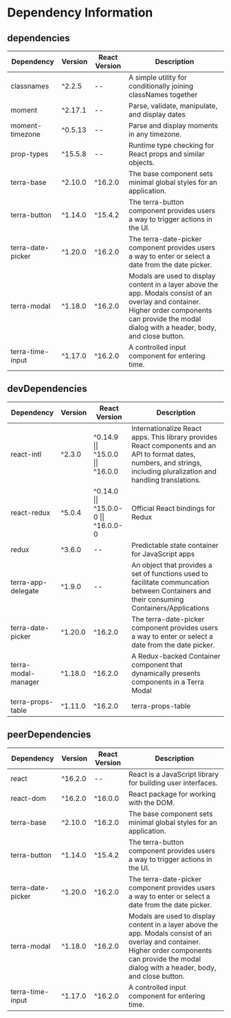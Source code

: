 # Dependency Information

## dependencies
| Dependency | Version | React Version | Description |
|-|-|-|-|
| classnames | ^2.2.5 | -- | A simple utility for conditionally joining classNames together |
| moment | ^2.17.1 | -- | Parse, validate, manipulate, and display dates |
| moment-timezone | ^0.5.13 | -- | Parse and display moments in any timezone. |
| prop-types | ^15.5.8 | -- | Runtime type checking for React props and similar objects. |
| terra-base | ^2.10.0 | ^16.2.0 | The base component sets minimal global styles for an application. |
| terra-button | ^1.14.0 | ^15.4.2 | The terra-button component provides users a way to trigger actions in the UI. |
| terra-date-picker | ^1.20.0 | ^16.2.0 | The terra-date-picker component provides users a way to enter or select a date from the date picker. |
| terra-modal | ^1.18.0 | ^16.2.0 | Modals are used to display content in a layer above the app. Modals consist of an overlay and container. Higher order components can provide the modal dialog with a header, body, and close button. |
| terra-time-input | ^1.17.0 | ^16.2.0 | A controlled input component for entering time. |

## devDependencies
| Dependency | Version | React Version | Description |
|-|-|-|-|
| react-intl | ^2.3.0 | ^0.14.9 \|\| ^15.0.0 \|\| ^16.0.0 | Internationalize React apps. This library provides React components and an API to format dates, numbers, and strings, including pluralization and handling translations. |
| react-redux | ^5.0.4 | ^0.14.0 \|\| ^15.0.0-0 \|\| ^16.0.0-0 | Official React bindings for Redux |
| redux | ^3.6.0 | -- | Predictable state container for JavaScript apps |
| terra-app-delegate | ^1.9.0 | -- | An object that provides a set of functions used to facilitate communcation between Containers and their consuming Containers/Applications |
| terra-date-picker | ^1.20.0 | ^16.2.0 | The terra-date-picker component provides users a way to enter or select a date from the date picker. |
| terra-modal-manager | ^1.18.0 | ^16.2.0 | A Redux-backed Container component that dynamically presents components in a Terra Modal |
| terra-props-table | ^1.11.0 | ^16.2.0 | terra-props-table |

## peerDependencies
| Dependency | Version | React Version | Description |
|-|-|-|-|
| react | ^16.2.0 | -- | React is a JavaScript library for building user interfaces. |
| react-dom | ^16.2.0 | ^16.0.0 | React package for working with the DOM. |
| terra-base | ^2.10.0 | ^16.2.0 | The base component sets minimal global styles for an application. |
| terra-button | ^1.14.0 | ^15.4.2 | The terra-button component provides users a way to trigger actions in the UI. |
| terra-date-picker | ^1.20.0 | ^16.2.0 | The terra-date-picker component provides users a way to enter or select a date from the date picker. |
| terra-modal | ^1.18.0 | ^16.2.0 | Modals are used to display content in a layer above the app. Modals consist of an overlay and container. Higher order components can provide the modal dialog with a header, body, and close button. |
| terra-time-input | ^1.17.0 | ^16.2.0 | A controlled input component for entering time. |
